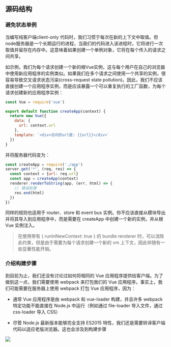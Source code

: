 ## 源码结构

### 避免状态单例

当编写纯客户端client-only 代码时，我们习惯于每次在新的上下文中取值。但node服务器是一个长期运行的进程，当我们的代码进入该进程时，它将进行一次取值并留存在内存中。这意味着如果创建一个单例对象，它将在每个传入的请求之间共享。

如示例，我们为每个请求创建一个新的根Vue实例，这与每个用户在自己的浏览器中使用新应用程序的实例类似。如果我们在多个请求之间使用一个共享的实例，很容易导致交叉请求状态污染(cross-request state pollution)。因此，我们不应该直接创建一个应用程序实例，而是应该暴露一个可以重复执行的工厂函数，为每个请求创建新的应用程序实例：

```js
const Vue = require('vue')

export default function createApp(context) {
  return new Vue({
    data: {
      url: context.url
    },
    template: `<div>访问的url是: {{url}}</div>`
  })
}
```

并将服务器代码变为：

```js
const createApp = require('./app')
server.get('*', (req, res) => {
  const context = {url: req.url}
  const app = createApp(context)
  renderer.renderToString(app, (err, html) => {
    // 错误处理
    res.end(html)
  })
})
```

同样的规则也适用于 router、store 和 event bus 实例。你不应该直接从模块导出并将其导入到应用程序中，而是需要在 createApp 中创建一个新的实例，并从根 Vue 实例注入。

> 在使用带有 { runInNewContext: true } 的 bundle renderer 时，可以消除此约束，但是由于需要为每个请求创建一个新的 vm 上下文，因此伴随有一些显著性能开销。

### 介绍构建步骤

到目前为止，我们还没有讨论过如何将相同的 Vue 应用程序提供给客户端。为了做到这一点，我们需要使用 webpack 来打包我们的 Vue 应用程序。事实上，我们可能需要在服务器上使用 webpack 打包 Vue 应用程序，因为：

* 通常 Vue 应用程序是由 webpack 和 vue-loader 构建，并且许多 webpack 特定功能不能直接在 Node.js 中运行（例如通过 file-loader 导入文件，通过 css-loader 导入 CSS）

* 尽管 Node.js 最新版本能够完全支持 ES2015 特性，我们还是需要转译客户端代码以适应老版浏览器。这也会涉及到构建步骤

<img src="https://cloud.githubusercontent.com/assets/499550/17607895/786a415a-5fee-11e6-9c11-45a2cfdf085c.png">

